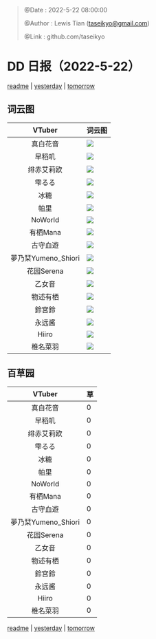 > @Date    : 2022-5-22 08:00:00
>
> @Author  : Lewis Tian (taseikyo@gmail.com)
>
> @Link    : github.com/taseikyo

# DD 日报（2022-5-22）

[readme](../README.md) | [yesterday](2022-5-21.md) | [tomorrow](2022-5-23.md)

## 词云图

|VTuber|词云图|
|:-:|-|
|真白花音|![](../../images/daily/21402309_2022-5-22_purge_wordcloud.png)|
|早稻叽|![](../../images/daily/41682_2022-5-22_purge_wordcloud.png)|
|绯赤艾莉欧|![](../../images/daily/21396545_2022-5-22_purge_wordcloud.png)|
|雫るる|![](../../images/daily/21013446_2022-5-22_purge_wordcloud.png)|
|冰糖|![](../../images/daily/876396_2022-5-22_purge_wordcloud.png)|
|帕里|![](../../images/daily/4895312_2022-5-22_purge_wordcloud.png)|
|NoWorld|![](../../images/daily/21448649_2022-5-22_purge_wordcloud.png)|
|有栖Mana|![](../../images/daily/6542258_2022-5-22_purge_wordcloud.png)|
|古守血遊|![](../../images/daily/8725120_2022-5-22_purge_wordcloud.png)|
|夢乃栞Yumeno_Shiori|![](../../images/daily/14052636_2022-5-22_purge_wordcloud.png)|
|花园Serena|![](../../images/daily/14327465_2022-5-22_purge_wordcloud.png)|
|乙女音|![](../../images/daily/21320551_2022-5-22_purge_wordcloud.png)|
|物述有栖|![](../../images/daily/21449083_2022-5-22_purge_wordcloud.png)|
|鈴宮鈴|![](../../images/daily/21685677_2022-5-22_purge_wordcloud.png)|
|永远酱|![](../../images/daily/21701071_2022-5-22_purge_wordcloud.png)|
|Hiiro|![](../../images/daily/21919321_2022-5-22_purge_wordcloud.png)|
|椎名菜羽|![](../../images/daily/22347054_2022-5-22_purge_wordcloud.png)|

## 百草园

|VTuber|草|
|:-:|-|
|真白花音|0|
|早稻叽|0|
|绯赤艾莉欧|0|
|雫るる|0|
|冰糖|0|
|帕里|0|
|NoWorld|0|
|有栖Mana|0|
|古守血遊|0|
|夢乃栞Yumeno_Shiori|0|
|花园Serena|0|
|乙女音|0|
|物述有栖|0|
|鈴宮鈴|0|
|永远酱|0|
|Hiiro|0|
|椎名菜羽|0|

[readme](../README.md) | [yesterday](2022-5-21.md) | [tomorrow](2022-5-23.md)
